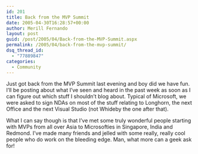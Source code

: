 ```yaml
---
id: 201
title: Back from the MVP Summit
date: 2005-04-30T16:28:57+00:00
author: Merill Fernando
layout: post
guid: /post/2005/04/Back-from-the-MVP-Summit.aspx
permalink: /2005/04/back-from-the-mvp-summit/
dsq_thread_id:
  - "77889847"
categories:
  - Community
---
```

<p>Just got back from the MVP Summit last evening and boy did we have fun. I&rsquo;ll be posting about what I&rsquo;ve seen and heard in the past week as soon as I can figure out which stuff I shouldn&rsquo;t blog about. Typical of Microsoft, we were asked to sign NDAs on most of the stuff relating to Longhorn, the next Office and the next Visual Studio (not Whideby the one after that).</p>
<p>What I can say though is that I&rsquo;ve met some truly wonderful people starting with MVPs from all over Asia to Microsofties in Singapore, India and Redmond. I&rsquo;ve made many friends and jelled with some really, really cool people who do work on the bleeding edge. Man, what more can a geek ask for!</p>